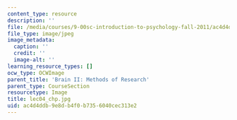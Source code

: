 ```yaml
---
content_type: resource
description: ''
file: /media/courses/9-00sc-introduction-to-psychology-fall-2011/ac4d4ddb9e8db4f0b7356040cec313e2_lec04_chp.jpg
file_type: image/jpeg
image_metadata:
  caption: ''
  credit: ''
  image-alt: ''
learning_resource_types: []
ocw_type: OCWImage
parent_title: 'Brain II: Methods of Research'
parent_type: CourseSection
resourcetype: Image
title: lec04_chp.jpg
uid: ac4d4ddb-9e8d-b4f0-b735-6040cec313e2
---
```

